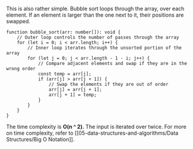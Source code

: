 This is also rather simple. Bubble sort loops through the array, over each element. If an element is larger than the one next to it, their positions are swapped.

```
function bubble_sort(arr: number[]): void {  
    // Outer loop controls the number of passes through the array  
    for (let i = 0; i < arr.length; i++) {  
        // Inner loop iterates through the unsorted portion of the array  
        for (let j = 0; j < arr.length - 1 - i; j++) {  
            // Compare adjacent elements and swap if they are in the wrong order  
            const temp = arr[j];  
            if (arr[j] > arr[j + 1]) {  
                // Swap the elements if they are out of order  
                arr[j] = arr[j + 1];  
                arr[j + 1] = temp;  
            }  
        }  
    }  
}
```

The time complexity is **O(n ^ 2).** The input is iterated over twice. For more on time complexity, refer to [[05-data-structures-and-algorithms/Data Structures/Big O Notation]].
